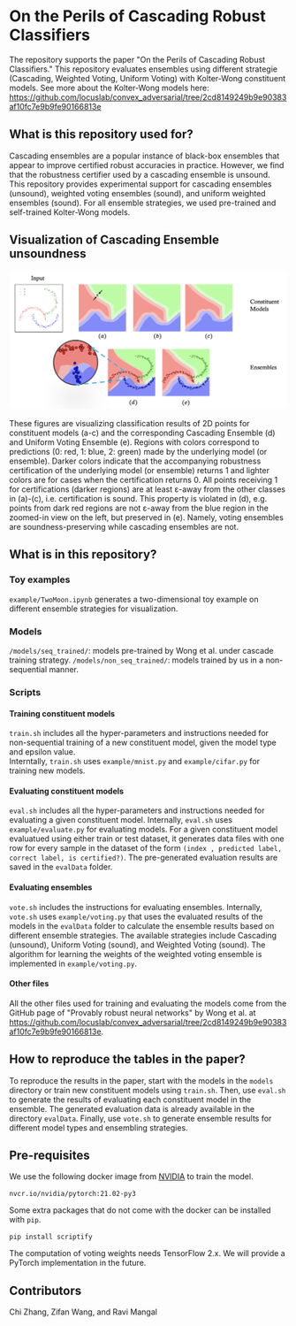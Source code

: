 # On the Perils of Cascading Robust Classifiers
The repository supports the paper "On the Perils of Cascading Robust Classifiers."
This repository evaluates ensembles using different strategie (Cascading, Weighted Voting, Uniform Voting) with Kolter-Wong constituent models.
See more about the Kolter-Wong models here: https://github.com/locuslab/convex_adversarial/tree/2cd8149249b9e90383af10fc7e9b9fe90166813e

## What is this repository used for?
Cascading ensembles are a popular instance of black-box ensembles that appear to improve certified robust accuracies in practice. 
However, we find that the robustness certifier used by a cascading ensemble is unsound. 
This repository provides experimental support for cascading ensembles (unsound),  weighted voting ensembles (sound), and uniform weighted ensembles (sound). 
For all ensemble strategies, we used pre-trained and self-trained Kolter-Wong models.

## Visualization of Cascading Ensemble unsoundness

<p align = "center">
<img src = "examples/ensemble.png">
</p>
<p align = "left">
These figures are visualizing classification results of 2D points for constituent models (a-c) and the corresponding Cascading Ensemble (d) and Uniform Voting Ensemble (e). Regions with colors correspond to predictions (0: red, 1: blue, 2: green) made by the underlying model (or ensemble). Darker colors indicate that the accompanying robustness certification of the underlying model (or ensemble) returns 1 and lighter colors are for cases when the certification returns 0. All points receiving 1 for certifications (darker regions) are at least ε-away from the other classes in (a)-(c), i.e. certification is sound. This property is violated in (d), e.g. points from dark red regions are not ε-away from the blue region in the zoomed-in view on the left, but preserved in (e). Namely, voting ensembles are soundness-preserving while cascading ensembles are not.
</p>


## What is in this repository?
### Toy examples
`example/TwoMoon.ipynb` generates a two-dimensional toy example on different ensemble strategies for visualization. 

### Models
`/models/seq_trained/`: models pre-trained by Wong et al. under cascade training strategy. 
`/models/non_seq_trained/`: models trained by us in a non-sequential manner. 


### Scripts

#### Training constituent models

`train.sh` includes all the hyper-parameters and instructions needed for non-sequential training of a new constituent model, given the model type and epsilon value.  
Interntally, `train.sh` uses `example/mnist.py` and `example/cifar.py` for training new models. 

#### Evaluating constituent models
`eval.sh` includes all the hyper-parameters and instructions needed for evaluating a given constituent model. 
Internally, `eval.sh` uses `example/evaluate.py` for evaluating models. 
For a given constituent model evaluatued using either train or test dataset, it generates data files with one row for every sample in the dataset of the form  `(index , predicted label, correct label, is certified?)`.
The pre-generated evaluation results are saved in the `evalData` folder. 

#### Evaluating ensembles
`vote.sh` includes the instructions for evaluating ensembles. Internally, `vote.sh` uses `example/voting.py` that  uses the evaluated results of the models in the `evalData` folder to calculate the ensemble results based on different ensemble strategies.
The available strategies include Cascading (unsound), Uniform Voting (sound), and Weighted Voting (sound). 
The algorithm for learning the weights of the weighted voting ensemble is implemented in `example/voting.py`.

#### Other files
All the other files used for training and evaluating the models come from the GitHub page of "Provably robust neural networks" by Wong et al. at https://github.com/locuslab/convex_adversarial/tree/2cd8149249b9e90383af10fc7e9b9fe90166813e.


## How to reproduce the tables in the paper?
To reproduce the results in the paper, start with the models in the `models` directory or train new constituent models using `train.sh`. Then, use `eval.sh` to generate the results of evaluating each  constituent model in the ensemble. The generated evaluation data is already available in the directory `evalData`. Finally, use `vote.sh` to generate ensemble results for different  model types and ensembling strategies. 

## Pre-requisites

We use the following docker image from [NVIDIA](https://catalog.ngc.nvidia.com/orgs/nvidia/containers/pytorch) to train the model.
```
nvcr.io/nvidia/pytorch:21.02-py3
```

Some extra packages that do not come with the docker can be installed with `pip`. 

```
pip install scriptify
```

The computation of voting weights needs TensorFlow 2.x. We will provide a PyTorch implementation in the future. 

## Contributors
Chi Zhang, Zifan Wang, and Ravi Mangal
